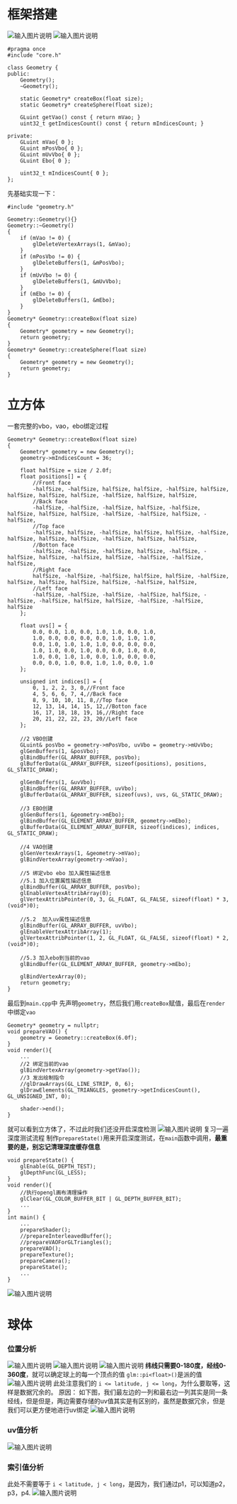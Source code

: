 # 框架搭建
![输入图片说明](/imgs/2024-11-20/BJZMhf09N3OgxPwj.png)
![输入图片说明](/imgs/2024-11-20/K6uoexsFgZ9dulge.png)
```
#pragma once
#include "core.h"

class Geometry {
public:
	Geometry();
	~Geometry();

	static Geometry* createBox(float size);
	static Geometry* createSphere(float size);

	GLuint getVao() const { return mVao; }
	uint32_t getIndicesCount() const { return mIndicesCount; }

private:
	GLuint mVao{ 0 };
	GLuint mPosVbo{ 0 };
	GLuint mUvVbo{ 0 };
	GLuint Ebo{ 0 };

	uint32_t mIndicesCount{ 0 };
};
```
先基础实现一下：
```
#include "geometry.h"

Geometry::Geometry(){}
Geometry::~Geometry()
{
	if (mVao != 0) {
		glDeleteVertexArrays(1, &mVao);
	}
	if (mPosVbo != 0) {
		glDeleteBuffers(1, &mPosVbo);
	}
	if (mUvVbo != 0) {
		glDeleteBuffers(1, &mUvVbo);
	}
	if (mEbo != 0) {
		glDeleteBuffers(1, &mEbo);
	}
}
Geometry* Geometry::createBox(float size)
{
	Geometry* geometry = new Geometry();
	return geometry;
}
Geometry* Geometry::createSphere(float size)
{
	Geometry* geometry = new Geometry();
	return geometry;
}
```
# 立方体
一套完整的vbo，vao，ebo绑定过程
```
Geometry* Geometry::createBox(float size)
{
	Geometry* geometry = new Geometry();
	geometry->mIndicesCount = 36;

	float halfSize = size / 2.0f;
	float positions[] = {
		//Front face
		-halfSize, -halfSize, halfSize, halfSize, -halfSize, halfSize, halfSize, halfSize, halfSize, -halfSize, halfSize, halfSize,
		//Back face
		-halfSize, -halfSize, -halfSize, halfSize, -halfSize, halfSize, halfSize, halfSize, -halfSize, -halfSize, halfSize, -halfSize,
		//Top face
		-halfSize, halfSize, -halfSize, halfSize, halfSize, -halfSize, halfSize, halfSize, halfSize, -halfSize, halfSize, halfSize,
		//Botton face
		-halfSize, -halfSize, -halfSize, halfSize, -halfSize, -halfSize, halfSize, -halfSize, halfSize, -halfSize, -halfSize, halfSize,
		//Right face
		halfSize, -halfSize, -halfSize, halfSize, halfSize, -halfSize, halfSize, halfSize, halfSize, halfSize, -halfSize, halfSize,
		//Left face
		-halfSize, -halfSize, -halfSize, -halfSize, halfSize, -halfSize, -halfSize, halfSize, halfSize, -halfSize, -halfSize, halfSize
	};

	float uvs[] = {
		0.0, 0.0, 1.0, 0.0, 1.0, 1.0, 0.0, 1.0,
		1.0, 0.0, 0.0, 0.0, 0.0, 1.0, 1.0, 1.0,
		0.0, 1.0, 1.0, 1.0, 1.0, 0.0, 0.0, 0.0,
		1.0, 1.0, 0.0, 1.0, 0.0, 0.0, 1.0, 0.0,
		1.0, 0.0, 1.0, 1.0, 0.0, 1.0, 0.0, 0.0,
		0.0, 0.0, 1.0, 0.0, 1.0, 1.0, 0.0, 1.0
	};

	unsigned int indices[] = {
		0, 1, 2, 2, 3, 0,//Front face
		4, 5, 6, 6, 7, 4,//Back face
		8, 9, 10, 10, 11, 8,//Top face
		12, 13, 14, 14, 15, 12,//Botton face
		16, 17, 18, 18, 19, 16,//Right face
		20, 21, 22, 22, 23, 20//Left face
	};

	//2 VBO创建
	GLuint& posVbo = geometry->mPosVbo, uvVbo = geometry->mUvVbo;
	glGenBuffers(1, &posVbo);
	glBindBuffer(GL_ARRAY_BUFFER, posVbo);
	glBufferData(GL_ARRAY_BUFFER, sizeof(positions), positions, GL_STATIC_DRAW);

	glGenBuffers(1, &uvVbo);
	glBindBuffer(GL_ARRAY_BUFFER, uvVbo);
	glBufferData(GL_ARRAY_BUFFER, sizeof(uvs), uvs, GL_STATIC_DRAW);

	//3 EBO创建
	glGenBuffers(1, &geometry->mEbo);
	glBindBuffer(GL_ELEMENT_ARRAY_BUFFER, geometry->mEbo);
	glBufferData(GL_ELEMENT_ARRAY_BUFFER, sizeof(indices), indices, GL_STATIC_DRAW);

	//4 VAO创建
	glGenVertexArrays(1, &geometry->mVao);
	glBindVertexArray(geometry->mVao);

	//5 绑定vbo ebo 加入属性描述信息
	//5.1 加入位置属性描述信息
	glBindBuffer(GL_ARRAY_BUFFER, posVbo);
	glEnableVertexAttribArray(0);
	glVertexAttribPointer(0, 3, GL_FLOAT, GL_FALSE, sizeof(float) * 3, (void*)0);

	//5.2  加入uv属性描述信息
	glBindBuffer(GL_ARRAY_BUFFER, uvVbo);
	glEnableVertexAttribArray(1);
	glVertexAttribPointer(1, 2, GL_FLOAT, GL_FALSE, sizeof(float) * 2, (void*)0);

	//5.3 加入ebo到当前的vao
	glBindBuffer(GL_ELEMENT_ARRAY_BUFFER, geometry->mEbo);
	
	glBindVertexArray(0);
	return geometry;
}
```
最后到`main.cpp`中
先声明`geometry`，然后我们用`createBox`赋值，最后在`render`中绑定`vao`
```
Geometry* geometry = nullptr;
void prepareVAO() {
    geometry = Geometry::createBox(6.0f);
}
void render(){
	...
    //2 绑定当前的vao
    glBindVertexArray(geometry->getVao());
    //3 发出绘制指令
    //glDrawArrays(GL_LINE_STRIP, 0, 6);
    glDrawElements(GL_TRIANGLES, geometry->getIndicesCount(), GL_UNSIGNED_INT, 0);

    shader->end();
}
```
就可以看到立方体了，不过此时我们还没开启深度检测
![输入图片说明](/imgs/2024-11-20/tVtV6GX8Bq7XemJc.png)
复习一遍深度测试流程
制作`prepareState()`用来开启深度测试，在`main`函数中调用，**最重要的是，别忘记清理深度缓存信息**
```
void prepareState() {
    glEnable(GL_DEPTH_TEST);
    glDepthFunc(GL_LESS);
}
void render(){
    //执行opengl画布清理操作
    glClear(GL_COLOR_BUFFER_BIT | GL_DEPTH_BUFFER_BIT);
	...
}
int main() {
	...
    prepareShader();
    //prepareInterleavedBuffer();
    //prepareVAOForGLTriangles();
    prepareVAO();
    prepareTexture();
    prepareCamera();
    prepareState();
	...
}
```
![输入图片说明](/imgs/2024-11-20/02ldfXzuYfLfTwL6.png)
# 球体
### 位置分析
![输入图片说明](/imgs/2024-11-20/jZCCAaqMtWofLJZG.png)
![输入图片说明](/imgs/2024-11-20/cxaje47wVFc5vSOg.png)
![输入图片说明](/imgs/2024-11-20/QBIsPXH4NAq211Yt.png)
**纬线只需要0-180度，经线0-360度**，就可以确定球上的每一个顶点的值
`glm::pi<float>()`是派的值
![输入图片说明](/imgs/2024-11-20/dM6dsgL7VLgTTZyK.png)
此处注意我们的 `i <= latitude, j <= long`，为什么要取等，这样是数据冗余的。
原因：
如下图，我们最左边的一列和最右边一列其实是同一条经线，但是但是，两边需要存储的uv值其实是有区别的，虽然是数据冗余，但是我们可以更方便地进行uv绑定
![输入图片说明](/imgs/2024-11-20/dcSRo15azmXF0sOG.png)
### uv值分析
![输入图片说明](/imgs/2024-11-20/kvNhu9aQcU0bvnS9.png)
### 索引值分析
此处不需要等于 `i < latitude, j < long`，是因为，我们通过p1，可以知道p2，p3，p4.
![输入图片说明](/imgs/2024-11-20/Ba5qJ15CVUxRnnYo.png)
<!--stackedit_data:
eyJoaXN0b3J5IjpbLTQwODg5NDQwNSwxNTM2NjkyNzQsMTg4Mj
AxNDA3MCwtMjAzOTEwNDgwNSwtNzMyNzQ3MCwtMzU2MjU5OTQ1
LDEwMjgwNDQxMDEsLTE5NTc5OTA4NCwtMjA4ODc0NjYxMl19
-->